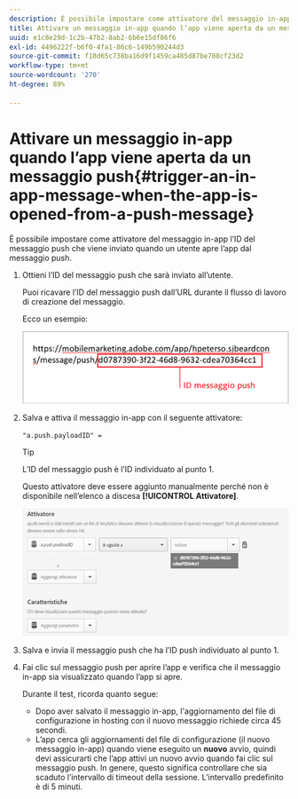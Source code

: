 ```yaml
---
description: È possibile impostare come attivatore del messaggio in-app l’ID del messaggio push che viene inviato quando un utente apre l’app dal messaggio push.
title: Attivare un messaggio in-app quando l’app viene aperta da un messaggio push
uuid: e1c8e29d-1c2b-47b2-8ab2-6b6e15df86f6
exl-id: 4496222f-b6f0-4fa1-86c6-149b590244d3
source-git-commit: f18d65c738ba16d9f1459ca485d87be708cf23d2
workflow-type: tm+mt
source-wordcount: '270'
ht-degree: 89%

---
```


# Attivare un messaggio in-app quando l’app viene aperta da un messaggio push{#trigger-an-in-app-message-when-the-app-is-opened-from-a-push-message}

È possibile impostare come attivatore del messaggio in-app l’ID del messaggio push che viene inviato quando un utente apre l’app dal messaggio push.

1. Ottieni l’ID del messaggio push che sarà inviato all’utente.

   Puoi ricavare l’ID del messaggio push dall’URL durante il flusso di lavoro di creazione del messaggio.

   Ecco un esempio:

   ![](assets/brandon_task1.png)

1. Salva e attiva il messaggio in-app con il seguente attivatore:

   `"a.push.payloadID" =`

   >[!TIP]
   >
   >L’ID del messaggio push è l’ID individuato al punto 1.

   Questo attivatore deve essere aggiunto manualmente perché non è disponibile nell’elenco a discesa **[!UICONTROL Attivatore]**.

   ![](assets/brandon_task2.png)

1. Salva e invia il messaggio push che ha l’ID push individuato al punto 1.
1. Fai clic sul messaggio push per aprire l’app e verifica che il messaggio in-app sia visualizzato quando l’app si apre.

   Durante il test, ricorda quanto segue:

   * Dopo aver salvato il messaggio in-app, l&#39;aggiornamento del file di configurazione in hosting con il nuovo messaggio richiede circa 45 secondi.
   * L’app cerca gli aggiornamenti del file di configurazione (il nuovo messaggio in-app) quando viene eseguito un **nuovo** avvio, quindi devi assicurarti che l’app attivi un nuovo avvio quando fai clic sul messaggio push.
   In genere, questo significa controllare che sia scaduto l’intervallo di timeout della sessione. L’intervallo predefinito è di 5 minuti.
